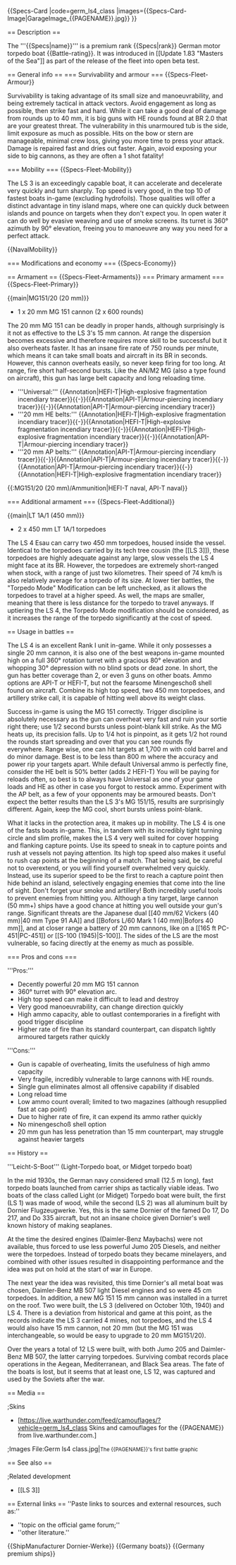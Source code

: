 {{Specs-Card
|code=germ_ls4_class
|images={{Specs-Card-Image|GarageImage_{{PAGENAME}}.jpg}}
}}

== Description ==
<!-- ''In the first part of the description, cover the history of the ship's creation and military application. In the second part, tell the reader about using this ship in the game. Add a screenshot: if a beginner player has a hard time remembering vehicles by name, a picture will help them identify the ship in question.'' -->
The '''{{Specs|name}}''' is a premium rank {{Specs|rank}} German motor torpedo boat {{Battle-rating}}. It was introduced in [[Update 1.83 "Masters of the Sea"]] as part of the release of the fleet into open beta test.

== General info ==
=== Survivability and armour ===
{{Specs-Fleet-Armour}}
<!-- ''Talk about the vehicle's armour. Note the most well-defended and most vulnerable zones, e.g. the ammo magazine. Evaluate the composition of components and assemblies responsible for movement and manoeuvrability. Evaluate the survivability of the primary and secondary armaments separately. Don't forget to mention the size of the crew, which plays an important role in fleet mechanics. Save tips on preserving survivability for the "Usage in battles" section. If necessary, use a graphical template to show the most well-protected or most vulnerable points in the armour.'' -->
Survivability is taking advantage of its small size and manoeuvrability, and being extremely tactical in attack vectors. Avoid engagement as long as possible, then strike fast and hard. While it can take a good deal of damage from rounds up to 40 mm, it is big guns with HE rounds found at BR 2.0 that are your greatest threat. The vulnerability in this unarmoured tub is the side, limit exposure as much as possible. Hits on the bow or stern are manageable, minimal crew loss, giving you more time to press your attack. Damage is repaired fast and dries out faster. Again, avoid exposing your side to big cannons, as they are often a 1 shot fatality!

=== Mobility ===
{{Specs-Fleet-Mobility}}
<!-- ''Write about the ship's mobility. Evaluate its power and manoeuvrability, rudder rerouting speed, stopping speed at full tilt, with its maximum forward and reverse speed.'' -->
The LS 3 is an exceedingly capable boat, it can accelerate and decelerate very quickly and turn sharply. Top speed is very good, in the top 10 of fastest boats in-game (excluding hydrofoils). Those qualities will offer a distinct advantage in tiny island maps, where one can quickly duck between islands and pounce on targets when they don't expect you. In open water it can do well by evasive weaving and use of smoke screens. Its turret is 360° azimuth by 90° elevation, freeing you to manoeuvre any way you need for a perfect attack.

{{NavalMobility}}

=== Modifications and economy ===
{{Specs-Economy}}

== Armament ==
{{Specs-Fleet-Armaments}}
=== Primary armament ===
{{Specs-Fleet-Primary}}
<!-- ''Provide information about the characteristics of the primary armament. Evaluate their efficacy in battle based on their reload speed, ballistics and the capacity of their shells. Add a link to the main article about the weapon: <code><nowiki>{{main|Weapon name (calibre)}}</nowiki></code>. Broadly describe the ammunition available for the primary armament, and provide recommendations on how to use it and which ammunition to choose.'' -->
{{main|MG151/20 (20 mm)}}

* 1 x 20 mm MG 151 cannon (2 x 600 rounds)

The 20 mm MG 151 can be deadly in proper hands, although surprisingly is it not as effective to the LS 3's 15 mm cannon. At range the dispersion becomes excessive and therefore requires more skill to be successful but it also overheats faster. It has an insane fire rate of 750 rounds per minute, which means it can take small boats and aircraft in its BR in seconds. However, this cannon overheats easily, so never keep firing for too long. At range, fire short half-second bursts. Like the AN/M2 MG (also a type found on aircraft), this gun has large belt capacity and long reloading time.

* '''Universal:''' {{Annotation|HEFI-T|High-explosive fragmentation incendiary tracer}}{{-}}{{Annotation|API-T|Armour-piercing incendiary tracer}}{{-}}{{Annotation|API-T|Armour-piercing incendiary tracer}}
* '''20 mm HE belts:''' {{Annotation|HEFI-T|High-explosive fragmentation incendiary tracer}}{{-}}{{Annotation|HEFI-T|High-explosive fragmentation incendiary tracer}}{{-}}{{Annotation|HEFI-T|High-explosive fragmentation incendiary tracer}}{{-}}{{Annotation|API-T|Armour-piercing incendiary tracer}}
* '''20 mm AP belts:''' {{Annotation|API-T|Armour-piercing incendiary tracer}}{{-}}{{Annotation|API-T|Armour-piercing incendiary tracer}}{{-}}{{Annotation|API-T|Armour-piercing incendiary tracer}}{{-}}{{Annotation|HEFI-T|High-explosive fragmentation incendiary tracer}}

{{:MG151/20 (20 mm)/Ammunition|HEFI-T naval, API-T naval}}

=== Additional armament ===
{{Specs-Fleet-Additional}}
<!-- ''Describe the available additional armaments of the ship: depth charges, mines, torpedoes. Talk about their positions, available ammunition and launch features such as dead zones of torpedoes. If there is no additional armament, remove this section.'' -->
{{main|LT 1A/1 (450 mm)}}

* 2 x 450 mm LT 1A/1 torpedoes

The LS 4 Esau can carry two 450 mm torpedoes, housed inside the vessel. Identical to the torpedoes carried by its tech tree cousin (the [[LS 3]]), these torpedoes are highly adequate against any large, slow vessels the LS 4 might face at its BR. However, the torpedoes are extremely short-ranged when stock, with a range of just two kilometres. Their speed of 74 km/h is also relatively average for a torpedo of its size. At lower tier battles, the "Torpedo Mode" Modification can be left unchecked, as it allows the torpedoes to travel at a higher speed. As well, the maps are smaller, meaning that there is less distance for the torpedo to travel anyways. If uptiering the LS 4, the Torpedo Mode modification should be considered, as it increases the range of the torpedo significantly at the cost of speed.

== Usage in battles ==
<!-- ''Describe the technique of using this ship, the characteristics of her use in a team and tips on strategy. Abstain from writing an entire guide – don't try to provide a single point of view, but give the reader food for thought. Talk about the most dangerous opponents for this vehicle and provide recommendations on fighting them. If necessary, note the specifics of playing with this vehicle in various modes (AB, RB, SB).'' -->
The LS 4 is an excellent Rank I unit in-game. While it only possesses a single 20 mm cannon, it is also one of the best weapons in-game mounted high on a full 360° rotation turret with a gracious 80° elevation and whopping 30° depression with no blind spots or dead zone. In short, the gun has better coverage than 2, or even 3 guns on other boats. Ammo options are API-T or HEFI-T, but not the fearsome Minengeschoß shell found on aircraft. Combine its high top speed, two 450 mm torpedoes, and artillery strike call, it is capable of hitting well above its weight class.

Success in-game is using the MG 151 correctly. Trigger discipline is absolutely necessary as the gun can overheat very fast and ruin your sortie right there; use 1/2 second bursts unless point-blank kill strike. As the MG heats up, its precision falls. Up to 1/4 hot is pinpoint, as it gets 1/2 hot round the rounds start spreading and over that you can see rounds fly everywhere. Range wise, one can hit targets at 1,700 m with cold barrel and do minor damage. Best is to be less than 800 m where the accuracy and power rip your targets apart. While default Universal ammo is perfectly fine, consider the HE belt is 50% better (adds 2 HEFI-T) You will be paying for reloads often, so best is to always have Universal as one of your game loads and HE as other in case you forgot to restock ammo. Experiment with the AP belt, as a few of your opponents may be armoured beasts. Don't expect the better results than the LS 3's MG 151/15, results are surprisingly different. Again, keep the MG cool, short bursts unless point-blank.

What it lacks in the protection area, it makes up in mobility. The LS 4 is one of the fasts boats in-game. This, in tandem with its incredibly tight turning circle and slim profile, makes the LS 4 very well suited for cover hopping and flanking capture points. Use its speed to sneak in to capture points and rush at vessels not paying attention. Its high top speed also makes it useful to rush cap points at the beginning of a match. That being said, be careful not to overextend, or you will find yourself overwhelmed very quickly. Instead, use its superior speed to be the first to reach a capture point then hide behind an island, selectively engaging enemies that come into the line of sight. Don't forget your smoke and artillery! Both incredibly useful tools to prevent enemies from hitting you. Although a tiny target, large cannon (50 mm+) ships have a good chance at hitting you well outside your gun's range. Significant threats are the Japanese dual [[40 mm/62 Vickers (40 mm)|40 mm Type 91 AA]] and [[Bofors L/60 Mark 1 (40 mm)|Bofors 40 mm]], and at closer range a battery of 20 mm cannons, like on a [[165 ft PC-451|PC-451]] or [[S-100 (1945)|S-100]]. The sides of the LS are the most vulnerable, so facing directly at the enemy as much as possible.

=== Pros and cons ===
<!-- ''Summarise and briefly evaluate the vehicle in terms of its characteristics and combat effectiveness. Mark its pros and cons in the bulleted list. Try not to use more than 6 points for each of the characteristics. Avoid using categorical definitions such as "bad", "good" and the like - use substitutions with softer forms such as "inadequate" and "effective".'' -->

'''Pros:'''

* Decently powerful 20 mm MG 151 cannon
* 360° turret with 90° elevation arc.
* High top speed can make it difficult to lead and destroy
* Very good manoeuvrability, can change direction quickly
* High ammo capacity, able to outlast contemporaries in a firefight with good trigger discipline
* Higher rate of fire than its standard counterpart, can dispatch lightly armoured targets rather quickly

'''Cons:'''

* Gun is capable of overheating, limits the usefulness of high ammo capacity
* Very fragile, incredibly vulnerable to large cannons with HE rounds.
* Single gun eliminates almost all offensive capability if disabled
* Long reload time
* Low ammo count overall; limited to two magazines (although resupplied fast at cap point)
* Due to higher rate of fire, it can expend its ammo rather quickly
* No minengeschoß shell option
* 20 mm gun has less penetration than 15 mm counterpart, may struggle against heavier targets

== History ==
<!-- ''Describe the history of the creation and combat usage of the ship in more detail than in the introduction. If the historical reference turns out to be too long, take it to a separate article, taking a link to the article about the ship and adding a block "/History" (example: <nowiki>https://wiki.warthunder.com/(Ship-name)/History</nowiki>) and add a link to it here using the <code>main</code> template. Be sure to reference text and sources by using <code><nowiki><ref></ref></nowiki></code>, as well as adding them at the end of the article with <code><nowiki><references /></nowiki></code>. This section may also include the ship's dev blog entry (if applicable) and the in-game encyclopedia description (under <code><nowiki>=== In-game description ===</nowiki></code>, also if applicable).'' -->
'''Leicht-S-Boot''' (Light-Torpedo boat, or Midget torpedo boat)

In the mid 1930s, the German navy considered small (12.5 m long), fast torpedo boats launched from carrier ships as tactically viable ideas. Two boats of the class called Light (or Midget) Torpedo boat were built, the first (LS 1) was made of wood, while the second (LS 2) was all aluminum built by Dornier Flugzeugwerke. Yes, this is the same Dornier of the famed Do 17, Do 217, and Do 335 aircraft, but not an insane choice given Dornier's well known history of making seaplanes.

At the time the desired engines (Daimler-Benz Maybachs) were not available, thus forced to use less powerful Jumo 205 Diesels, and neither were the torpedoes. Instead of torpedo boats they became minelayers, and combined with other issues resulted in disappointing performance and the idea was put on hold at the start of war in Europe.

The next year the idea was revisited, this time Dornier's all metal boat was chosen, Daimler-Benz MB 507 light Diesel engines and so were 45 cm torpedoes. In addition, a new MG 151 15 mm cannon was installed in a turret on the roof. Two were built, the LS 3 (delivered on October 10th, 1940) and LS 4. There is a deviation from historical and game at this point, as the records indicate the LS 3 carried 4 mines, not torpedoes, and the LS 4 would also have 15 mm cannon, not 20 mm (but the MG 151 was interchangeable, so would be easy to upgrade to 20 mm MG151/20).

Over the years a total of 12 LS were built, with both Jumo 205 and Daimler-Benz MB 507, the latter carrying torpedoes. Surviving combat records place operations in the Aegean, Mediterranean, and Black Sea areas. The fate of the boats is lost, but it seems that at least one, LS 12, was captured and used by the Soviets after the war.

== Media ==
<!-- ''Excellent additions to the article would be video guides, screenshots from the game, and photos.'' -->

;Skins

* [https://live.warthunder.com/feed/camouflages/?vehicle=germ_ls4_class Skins and camouflages for the {{PAGENAME}} from live.warthunder.com.]

;Images
<gallery mode="packed-hover" heights="200">
File:Germ ls4 class.jpg|<small>The {{PAGENAME}}'s first battle graphic</small>
</gallery>

== See also ==
<!-- ''Links to articles on the War Thunder Wiki that you think will be useful for the reader, for example:''
* ''reference to the series of the ship;''
* ''links to approximate analogues of other nations and research trees.'' -->

;Related development

* [[LS 3]]

== External links ==
''Paste links to sources and external resources, such as:''

* ''topic on the official game forum;''
* ''other literature.''

{{ShipManufacturer Dornier-Werke}}
{{Germany boats}}
{{Germany premium ships}}